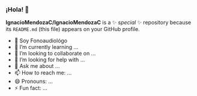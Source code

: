 ### ¡Hola! 👋


**IgnacioMendozaC/IgnacioMendozaC** is a ✨ _special_ ✨ repository because its `README.md` (this file) appears on your GitHub profile.



- 🔭 Soy Fonoaudiológo
- 🌱 I’m currently learning ...
- 👯 I’m looking to collaborate on ...
- 🤔 I’m looking for help with ...
- 💬 Ask me about ...
- 📫 How to reach me: ...
- 😄 Pronouns: ...
- ⚡ Fun fact: ...

